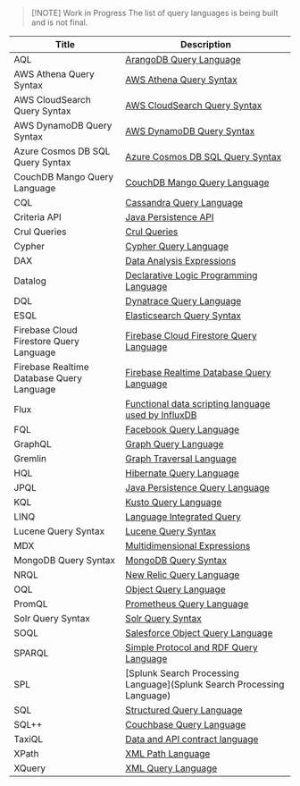 
> [!NOTE] Work in Progress
> The list of query languages is being built and is not final.

| Title | Description |
|-----|-----------|
| AQL |	[ArangoDB Query Language](https://www.arangodb.com/docs/stable/aql/) |
| AWS Athena Query Syntax | [AWS Athena Query Syntax](https://docs.aws.amazon.com/athena/latest/ug/ddl-sql-reference.html) |
| AWS CloudSearch Query Syntax | [AWS CloudSearch Query Syntax](https://docs.aws.amazon.com/cloudsearch/latest/developerguide/searching.html) |
| AWS DynamoDB Query Syntax | [AWS DynamoDB Query Syntax](https://docs.aws.amazon.com/amazondynamodb/latest/APIReference/API_Query.html) |
| Azure Cosmos DB SQL Query Syntax | [Azure Cosmos DB SQL Query Syntax](https://learn.microsoft.com/en-us/azure/cosmos-db/nosql/query/getting-started) |
| CouchDB Mango Query Language | [CouchDB Mango Query Language](https://dev.to/yenyih/query-in-apache-couchdb-mango-query-lfd) |
| CQL | [Cassandra Query Language](https://cassandra.apache.org/doc/latest/cassandra/cql/) |
| Criteria API | [Java Persistence API](https://docs.oracle.com/javaee/6/tutorial/doc/bnbpz.html) |
| Crul Queries | [Crul Queries](https://www.crul.com/docs/features/queries/) |
| Cypher | [Cypher Query Language](https://neo4j.com/developer/cypher/) |
| DAX | [Data Analysis Expressions](https://learn.microsoft.com/en-us/dax/) |
| Datalog | [Declarative Logic Programming Language](https://en.m.wikipedia.org/wiki/Datalog) |
| DQL | [Dynatrace Query Language](https://www.dynatrace.com/support/help/platform/grail/dynatrace-query-language) |
| ESQL | [Elasticsearch Query Syntax](https://www.elastic.co/guide/en/elasticsearch/reference/current/query-dsl-query-string-query.html) |
| Firebase Cloud Firestore Query Language | [Firebase Cloud Firestore Query Language](https://firebase.google.com/docs/firestore/query-data/queries) |
| Firebase Realtime Database Query Language | [Firebase Realtime Database Query Language](https://firebase.google.com/docs/database/admin/retrieve-data) |
| Flux | [Functional data scripting language used by InfluxDB](https://www.influxdata.com/products/flux/) |
| FQL | [Facebook Query Language](https://en.wikipedia.org/wiki/Facebook_Query_Language) |
| GraphQL | [Graph Query Language](https://graphql.org/) |
| Gremlin | [Graph Traversal Language](https://tinkerpop.apache.org/gremlin.html) |
| HQL | [Hibernate Query Language](https://www.tutorialspoint.com/hibernate/hibernate_query_language.htm) |
| JPQL | [Java Persistence Query Language](https://docs.oracle.com/javaee/6/tutorial/doc/bnbtg.html) |
| KQL | [Kusto Query Language](https://learn.microsoft.com/en-us/azure/data-explorer/kusto/query/) |
| LINQ | [Language Integrated Query](https://learn.microsoft.com/en-us/dotnet/csharp/programming-guide/concepts/linq/) |
| Lucene Query Syntax | [Lucene Query Syntax](https://lucene.apache.org/core/2_9_4/queryparsersyntax.html) |
| MDX | [Multidimensional Expressions](https://learn.microsoft.com/en-us/sql/mdx/multidimensional-expressions-mdx-reference?view=sql-server-ver16) |
| MongoDB Query Syntax | [MongoDB Query Syntax](https://www.mongodb.com/docs/manual/tutorial/query-documents/) |
| NRQL | [New Relic Query Language](https://docs.newrelic.com/docs/query-your-data/nrql-new-relic-query-language/get-started/introduction-nrql-new-relics-query-language/) |
| OQL | [Object Query Language](https://www.ibm.com/docs/en/networkmanager/4.2.0?topic=reference-object-query-language) |
| PromQL | [Prometheus Query Language](https://prometheus.io/docs/prometheus/latest/querying/basics/) |
| Solr Query Syntax | [Solr Query Syntax](https://solr.apache.org/guide/6_6/the-standard-query-parser.html) |
| SOQL | [Salesforce Object Query Language](https://developer.salesforce.com/docs/atlas.en-us.soql_sosl.meta/soql_sosl/sforce_api_calls_soql.htm) |
| SPARQL | [Simple Protocol and RDF Query Language](https://www.w3.org/TR/rdf-sparql-protocol/) |
| SPL | [Splunk Search Processing Language](Splunk Search Processing Language) |
| SQL | [Structured Query Language](https://en.wikipedia.org/wiki/SQL) |
| SQL++ | [Couchbase Query Language](https://www.couchbase.com/sqlplusplus/) |
| TaxiQL | [Data and API contract language](https://github.com/taxilang/taxilang) |
| XPath | [XML Path Language](https://developer.mozilla.org/en-US/docs/Web/XPath) |
| XQuery | [XML Query Language](https://www.w3.org/XML/Query/) |
